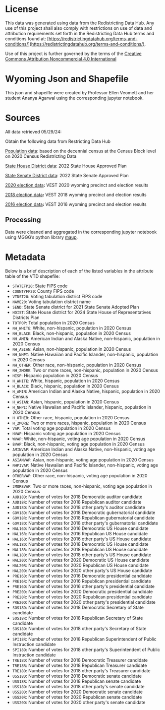# License
This data was generated using data from the Redistricting Data Hub.  Any use of this project shall also comply with restrictions on use of data and attribution requirements set forth in the Redistricting Data Hub terms and conditions found at: [https://redistrictingdatahub.org/terms-and-conditions/](https://redistrictingdatahub.org/terms-and-conditions/).

Use of this project is further governed by the terms of the [Creative Commons Attribution Noncommercial 4.0 International](https://creativecommons.org/licenses/by-nc/4.0/legalcode.en)

# Wyoming Json and Shapefile

This json and shapeifle were created by Professor Ellen Veomett and her student Ananya Agarwal using the corresponding jupyter notebook.

# **Sources**
All data retrieved 05/29/24:

Obtain the following data from Restricting Data Hub

[Population data]( https://redistrictingdatahub.org/dataset/wyoming-block-pl-94171-2020-by-table/): based on the decennial census at the Census Block level on 2020 Census Redistricting Data

[State House District data](https://redistrictingdatahub.org/dataset/2022-wyoming-state-house-of-representatives-districts-approved-plan/): 2022 State House Approved Plan

[State Senate District data](https://redistrictingdatahub.org/dataset/2022-wyoming-state-senate-districts-approved-plan/): 2022 State Senate Approved Plan

[2020 election data](https://redistrictingdatahub.org/dataset/vest-2020-wyoming-precinct-and-election-results/)**:**  VEST 2020 wyoming precinct and election results

[2018 election data](https://redistrictingdatahub.org/dataset/vest-2018-wyoming-precinct-and-election-results/)**:**  VEST 2018 wyoming precinct and election results

[2016 election data](https://redistrictingdatahub.org/dataset/vest-2016-wyoming-precinct-and-election-results/  )**:**  VEST 2016 wyoming precinct and election results

## Processing
Data were cleaned and aggregated in the corresponding jupyter notebook using MGGG’s python library [maup](https://github.com/mggg/maup).  

# **Metadata**

Below is a brief description of each of the listed variables in the attribute table of the VTD shapefile:

- `STATEFP20`: State FIPS code
- `COUNTYFP20`: County FIPS code
- `VTDST20`: Voting tabulation district FIPS code
- `NAME20`: Voting tabulation district name
- `SEND`: State Senate district for 2021 State Senate Adopted Plan
- `HDIST`: State House district for 2024 State House of Representatives Districts Plan
- `TOTPOP`: Total population in 2020 Census
- `NH_WHITE`: White, non-hispanic, population in 2020 Census
- `NH_BLACK`: Black, non-hispanic, population in 2020 Census
- `NH_AMIN`: American Indian and Alaska Native, non-hispanic, population in 2020 Census
- `NH_ASIAN`: Asian, non-hispanic, population in 2020 Census
- `NH_NHPI`: Native Hawaiian and Pacific Islander, non-hispanic, population in 2020 Census
- `NH_OTHER`: Other race, non-hispanic, population in 2020 Census
- `NH_2MORE`: Two or more races, non-hispanic, population in 2020 Census
- `HISP`: Hispanic population in 2020 Census
- `H_WHITE`: White, hispanic, population in 2020 Census
- `H_BLACK`: Black, hispanic, population in 2020 Census
- `H_AMIN`: American Indian and Alaska Native, hispanic, population in 2020 Census
- `H_ASIAN`: Asian, hispanic, population in 2020 Census
- `H_NHPI`: Native Hawaiian and Pacific Islander, hispanic, population in 2020 Census
- `H_OTHER`: Other race, hispanic, population in 2020 Census
- `H_2MORE`: Two or more races, hispanic, population in 2020 Census
- `VAP`: Total voting age population in 2020 Census
- `HVAP`: Hispanic voting age population in 2020 Census
- `WVAP`: White, non-hispanic, voting age population in 2020 Census
- `BVAP`: Black, non-hispanic, voting age population in 2020 Census
- `AMINVAP`: American Indian and Alaska Native, non-hispanic, voting age population in 2020 Census
- `ASIANVAP`: Asian, non-hispanic, voting age population in 2020 Census
- `NHPIVAP`: Native Hawaiian and Pacific Islander, non-hispanic, voting age population in 2020 Census
- `OTHERVAP`: Other race, non-hispanic, voting age population in 2020 Census
- `2MOREVAP`: Two or more races, non-hispanic, voting age population in 2020 Census
- `AUD18D`: Number of votes for 2018 Democratic auditor candidate
- `AUD18R`: Number of votes for 2018 Republican auditor candidate
- `AUD18O`: Number of votes for 2018 other party's auditor candidate
- `GOV18D`: Number of votes for 2018 Democratic gubernatorial candidate
- `GOV18R`: Number of votes for 2018 Republican gubernatorial candidate
- `GOV18O`: Number of votes for 2018 other party's gubernatorial candidate
- `HAL16D`: Number of votes for 2016 Democratic US House candidate
- `HAL16R`: Number of votes for 2016 Republican US House candidate
- `HAL16O`: Number of votes for 2016 other party's US House candidate
- `HAL18D`: Number of votes for 2018 Democratic US House candidate
- `HAL18R`: Number of votes for 2018 Republican US House candidate
- `HAL18O`: Number of votes for 2018 other party's US House candidate
- `HAL20D`: Number of votes for 2020 Democratic US House candidate
- `HAL20R`: Number of votes for 2020 Republican US House candidate
- `HAL20O`: Number of votes for 2020 other party's US House candidate
- `PRE16D`: Number of votes for 2016 Democratic presidential candidate
- `PRE16R`: Number of votes for 2016 Republican presidential candidate
- `PRE16O`: Number of votes for 2016 other party's presidential candidate
- `PRE20D`: Number of votes for 2020 Democratic presidential candidate
- `PRE20R`: Number of votes for 2020 Republican presidential candidate
- `PRE20O`: Number of votes for 2020 other party's presidential candidate
- `SOS18D`: Number of votes for 2018 Democratic Secretary of State candidate
- `SOS18R`: Number of votes for 2018 Republican Secretary of State candidate
- `SOS18O`: Number of votes for 2018 other party's Secretary of State candidate
- `SPI18R`: Number of votes for 2018 Republican Superintendent of Public Instruction candidate
- `SPI18O`: Number of votes for 2018 other party's Superintendent of Public Instruction candidate
- `TRE18D`: Number of votes for 2018 Democratic Treasurer candidate
- `TRE18R`: Number of votes for 2018 Republican Treasurer candidate
- `TRE18O`: Number of votes for 2018 other party's Treasurer candidate
- `USS18D`: Number of votes for 2018 Democratic senate candidate
- `USS18R`: Number of votes for 2018 Republican senate candidate
- `USS18O`: Number of votes for 2018 other party's senate candidate
- `USS20D`: Number of votes for 2020 Democratic senate candidate
- `USS20R`: Number of votes for 2020 Republican senate candidate
- `USS20O`: Number of votes for 2020 other party's senate candidate
